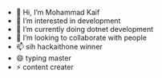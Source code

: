 - 👋 Hi, I’m Mohammad Kaif
- 👀 I’m interested in development
- 🌱 I’m currently doing dotnet development
- 💞️ I’m looking to collaborate with people
- 📫 sih hackaithone winner
- 😄 typing master
- ⚡ content creater

<!---
mdkaif03/mdkaif03 is a ✨ special ✨ repository because its `README.md` (this file) appears on your GitHub profile.
You can click the Preview link to take a look at your changes.
--->

